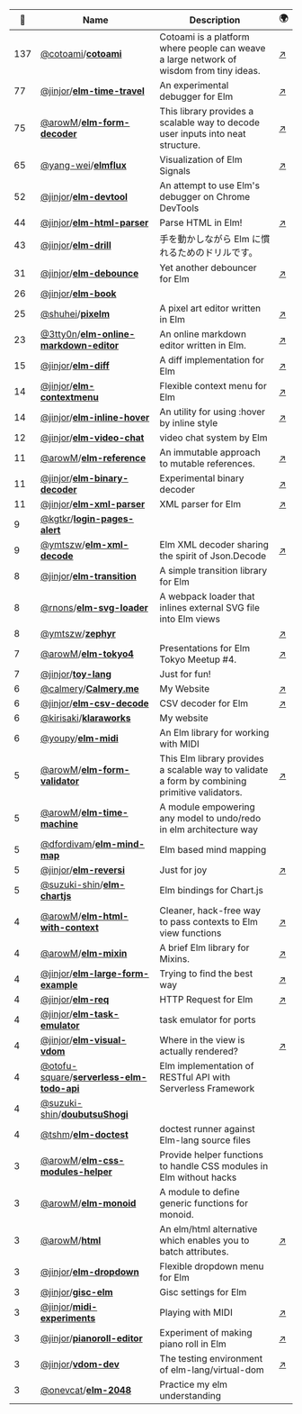 |:star2: | Name | Description | 🌍|
|---|---|---|---|
|137|[@cotoami](https://github.com/cotoami)/[**cotoami**](https://github.com/cotoami/cotoami)|Cotoami is a platform where people can weave a large network of wisdom from tiny ideas.|[:arrow_upper_right:](https://medium.com/@cotoami/cotoami-an-experimental-note-taking-app-focusing-on-connecting-734928d53d2c)|
|77|[@jinjor](https://github.com/jinjor)/[**elm-time-travel**](https://github.com/jinjor/elm-time-travel)|An experimental debugger for Elm|[:arrow_upper_right:](http://package.elm-lang.org/packages/jinjor/elm-time-travel/latest)|
|75|[@arowM](https://github.com/arowM)/[**elm-form-decoder**](https://github.com/arowM/elm-form-decoder)|This library provides a scalable way to decode user inputs into neat structure.|[:arrow_upper_right:](https://package.elm-lang.org/packages/arowM/elm-form-decoder/latest/)|
|65|[@yang-wei](https://github.com/yang-wei)/[**elmflux**](https://github.com/yang-wei/elmflux)|Visualization of Elm Signals|[:arrow_upper_right:](http://yang-wei.github.io/elmflux/)|
|52|[@jinjor](https://github.com/jinjor)/[**elm-devtool**](https://github.com/jinjor/elm-devtool)|An attempt to use Elm's debugger on Chrome DevTools||
|44|[@jinjor](https://github.com/jinjor)/[**elm-html-parser**](https://github.com/jinjor/elm-html-parser)|Parse HTML in Elm!|[:arrow_upper_right:](http://package.elm-lang.org/packages/jinjor/elm-html-parser/latest)|
|43|[@jinjor](https://github.com/jinjor)/[**elm-drill**](https://github.com/jinjor/elm-drill)|手を動かしながら Elm に慣れるためのドリルです。||
|31|[@jinjor](https://github.com/jinjor)/[**elm-debounce**](https://github.com/jinjor/elm-debounce)|Yet another debouncer for Elm|[:arrow_upper_right:](http://package.elm-lang.org/packages/jinjor/elm-debounce/latest/)|
|26|[@jinjor](https://github.com/jinjor)/[**elm-book**](https://github.com/jinjor/elm-book)|||
|25|[@shuhei](https://github.com/shuhei)/[**pixelm**](https://github.com/shuhei/pixelm)|A pixel art editor written in Elm|[:arrow_upper_right:](http://shuheikagawa.com/pixelm/)|
|23|[@3tty0n](https://github.com/3tty0n)/[**elm-online-markdown-editor**](https://github.com/3tty0n/elm-online-markdown-editor)|An online markdown editor written in Elm.|[:arrow_upper_right:](https://3tty0n.github.io/elm-online-markdown-editor/)|
|15|[@jinjor](https://github.com/jinjor)/[**elm-diff**](https://github.com/jinjor/elm-diff)|A diff implementation for Elm|[:arrow_upper_right:](http://package.elm-lang.org/packages/jinjor/elm-diff/latest)|
|14|[@jinjor](https://github.com/jinjor)/[**elm-contextmenu**](https://github.com/jinjor/elm-contextmenu)|Flexible context menu for Elm|[:arrow_upper_right:](http://package.elm-lang.org/packages/jinjor/elm-contextmenu/latest)|
|14|[@jinjor](https://github.com/jinjor)/[**elm-inline-hover**](https://github.com/jinjor/elm-inline-hover)|An utility for using :hover by inline style|[:arrow_upper_right:](http://package.elm-lang.org/packages/jinjor/elm-inline-hover/latest)|
|12|[@jinjor](https://github.com/jinjor)/[**elm-video-chat**](https://github.com/jinjor/elm-video-chat)|video chat system by Elm||
|11|[@arowM](https://github.com/arowM)/[**elm-reference**](https://github.com/arowM/elm-reference)|An immutable approach to mutable references.|[:arrow_upper_right:](http://package.elm-lang.org/packages/arowM/elm-reference/latest)|
|11|[@jinjor](https://github.com/jinjor)/[**elm-binary-decoder**](https://github.com/jinjor/elm-binary-decoder)|Experimental binary decoder|[:arrow_upper_right:](https://jinjor.github.io/elm-binary-decoder/)|
|11|[@jinjor](https://github.com/jinjor)/[**elm-xml-parser**](https://github.com/jinjor/elm-xml-parser)|XML parser for Elm|[:arrow_upper_right:](http://package.elm-lang.org/packages/jinjor/elm-xml-parser/latest)|
|9|[@kgtkr](https://github.com/kgtkr)/[**login-pages-alert**](https://github.com/kgtkr/login-pages-alert)|||
|9|[@ymtszw](https://github.com/ymtszw)/[**elm-xml-decode**](https://github.com/ymtszw/elm-xml-decode)|Elm XML decoder sharing the spirit of Json.Decode|[:arrow_upper_right:](http://package.elm-lang.org/packages/ymtszw/elm-xml-decode/latest/)|
|8|[@jinjor](https://github.com/jinjor)/[**elm-transition**](https://github.com/jinjor/elm-transition)|A simple transition library for Elm||
|8|[@rnons](https://github.com/rnons)/[**elm-svg-loader**](https://github.com/rnons/elm-svg-loader)|A webpack loader that inlines external SVG file into Elm views||
|8|[@ymtszw](https://github.com/ymtszw)/[**zephyr**](https://github.com/ymtszw/zephyr)||[:arrow_upper_right:](https://zephyr-app.github.io)|
|7|[@arowM](https://github.com/arowM)/[**elm-tokyo4**](https://github.com/arowM/elm-tokyo4)|Presentations for Elm Tokyo Meetup #4.|[:arrow_upper_right:](https://arowm.github.io/elm-tokyo4/presentation/)|
|7|[@jinjor](https://github.com/jinjor)/[**toy-lang**](https://github.com/jinjor/toy-lang)|Just for fun!||
|6|[@calmery](https://github.com/calmery)/[**Calmery.me**](https://github.com/calmery/Calmery.me)|My Website|[:arrow_upper_right:](https://calmery.me)|
|6|[@jinjor](https://github.com/jinjor)/[**elm-csv-decode**](https://github.com/jinjor/elm-csv-decode)|CSV decoder for Elm|[:arrow_upper_right:](http://package.elm-lang.org/packages/jinjor/elm-csv-decode/latest/CsvDecode)|
|6|[@kirisaki](https://github.com/kirisaki)/[**klaraworks**](https://github.com/kirisaki/klaraworks)|My website||
|6|[@youpy](https://github.com/youpy)/[**elm-midi**](https://github.com/youpy/elm-midi)|An Elm library for working with MIDI||
|5|[@arowM](https://github.com/arowM)/[**elm-form-validator**](https://github.com/arowM/elm-form-validator)|This Elm library provides a scalable way to validate a form by combining primitive validators.|[:arrow_upper_right:](http://package.elm-lang.org/packages/arowM/elm-form-validator/latest)|
|5|[@arowM](https://github.com/arowM)/[**elm-time-machine**](https://github.com/arowM/elm-time-machine)|A module empowering any model to undo/redo in elm architecture way||
|5|[@dfordivam](https://github.com/dfordivam)/[**elm-mind-map**](https://github.com/dfordivam/elm-mind-map)|Elm based mind mapping||
|5|[@jinjor](https://github.com/jinjor)/[**elm-reversi**](https://github.com/jinjor/elm-reversi)|Just for joy|[:arrow_upper_right:](https://jinjor.github.io/elm-reversi/)|
|5|[@suzuki-shin](https://github.com/suzuki-shin)/[**elm-chartjs**](https://github.com/suzuki-shin/elm-chartjs)|Elm bindings for Chart.js||
|4|[@arowM](https://github.com/arowM)/[**elm-html-with-context**](https://github.com/arowM/elm-html-with-context)|Cleaner, hack-free way to pass contexts to Elm view functions|[:arrow_upper_right:](https://package.elm-lang.org/packages/arowM/elm-html-with-context/latest/)|
|4|[@arowM](https://github.com/arowM)/[**elm-mixin**](https://github.com/arowM/elm-mixin)|A brief Elm library for Mixins.|[:arrow_upper_right:](https://package.elm-lang.org/packages/arowM/elm-mixin/latest/)|
|4|[@jinjor](https://github.com/jinjor)/[**elm-large-form-example**](https://github.com/jinjor/elm-large-form-example)|Trying to find the best way|[:arrow_upper_right:](https://jinjor.github.io/elm-large-form-sample/)|
|4|[@jinjor](https://github.com/jinjor)/[**elm-req**](https://github.com/jinjor/elm-req)|HTTP Request for Elm|[:arrow_upper_right:](https://package.elm-lang.org/packages/jinjor/elm-req/latest/)|
|4|[@jinjor](https://github.com/jinjor)/[**elm-task-emulator**](https://github.com/jinjor/elm-task-emulator)|task emulator for ports||
|4|[@jinjor](https://github.com/jinjor)/[**elm-visual-vdom**](https://github.com/jinjor/elm-visual-vdom)|Where in the view is actually rendered?|[:arrow_upper_right:](https://jinjor.github.io/elm-visual-vdom/)|
|4|[@otofu-square](https://github.com/otofu-square)/[**serverless-elm-todo-api**](https://github.com/otofu-square/serverless-elm-todo-api)|Elm implementation of RESTful API with Serverless Framework||
|4|[@suzuki-shin](https://github.com/suzuki-shin)/[**doubutsuShogi**](https://github.com/suzuki-shin/doubutsuShogi)|||
|4|[@tshm](https://github.com/tshm)/[**elm-doctest**](https://github.com/tshm/elm-doctest)|doctest runner against Elm-lang source files||
|3|[@arowM](https://github.com/arowM)/[**elm-css-modules-helper**](https://github.com/arowM/elm-css-modules-helper)|Provide helper functions to handle CSS modules in Elm without hacks||
|3|[@arowM](https://github.com/arowM)/[**elm-monoid**](https://github.com/arowM/elm-monoid)|A module to define generic functions for monoid.||
|3|[@arowM](https://github.com/arowM)/[**html**](https://github.com/arowM/html)|An elm/html alternative which enables you to batch attributes.|[:arrow_upper_right:](https://package.elm-lang.org/packages/arowM/html/latest/)|
|3|[@jinjor](https://github.com/jinjor)/[**elm-dropdown**](https://github.com/jinjor/elm-dropdown)|Flexible dropdown menu for Elm||
|3|[@jinjor](https://github.com/jinjor)/[**gisc-elm**](https://github.com/jinjor/gisc-elm)|Gisc settings for Elm||
|3|[@jinjor](https://github.com/jinjor)/[**midi-experiments**](https://github.com/jinjor/midi-experiments)|Playing with MIDI|[:arrow_upper_right:](https://jinjor.github.io/midi-experiments/)|
|3|[@jinjor](https://github.com/jinjor)/[**pianoroll-editor**](https://github.com/jinjor/pianoroll-editor)|Experiment of making piano roll in Elm|[:arrow_upper_right:](https://jinjor.github.io/pianoroll-editor/)|
|3|[@jinjor](https://github.com/jinjor)/[**vdom-dev**](https://github.com/jinjor/vdom-dev)|The testing environment of elm-lang/virtual-dom|[:arrow_upper_right:](https://jinjor.github.io/vdom-dev/)|
|3|[@onevcat](https://github.com/onevcat)/[**elm-2048**](https://github.com/onevcat/elm-2048)|Practice my elm understanding||

